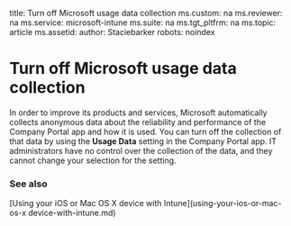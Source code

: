 title: Turn off Microsoft usage data collection
ms.custom: na
ms.reviewer: na
ms.service: microsoft-intune
ms.suite: na
ms.tgt_pltfrm: na
ms.topic: article
ms.assetid: 
author: Staciebarker
robots: noindex

# Turn off Microsoft usage data collection

In order to improve its products and services, Microsoft automatically collects anonymous data about the reliability and performance of the Company Portal app and how it is used. You can turn off the collection of that data by using the **Usage Data** setting in the Company Portal app. IT administrators have no control over the collection of the data, and they cannot change your selection for the setting.

### See also
[Using your iOS or Mac OS X device with Intune](using-your-ios-or-mac-os-x device-with-intune.md)
